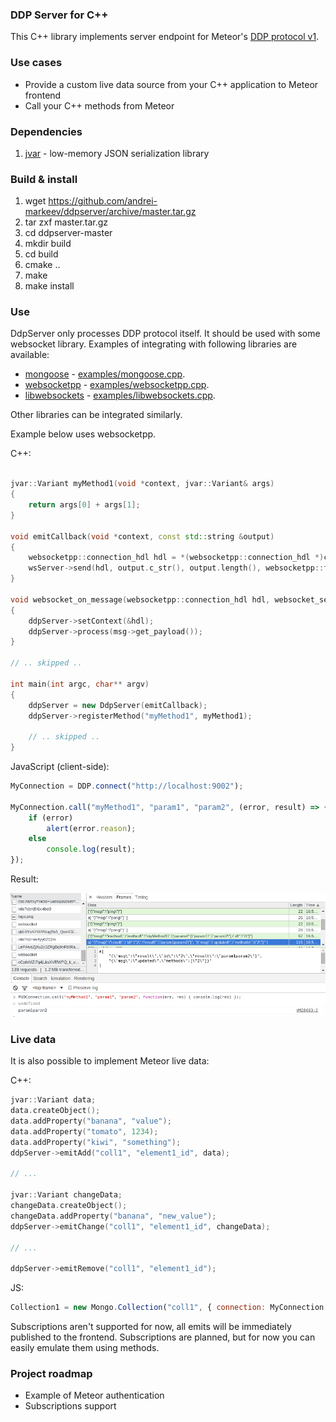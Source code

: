 ### DDP Server for C++

This C++ library implements server endpoint for Meteor's [DDP protocol v1](https://github.com/meteor/meteor/blob/devel/packages/ddp/DDP.md).

### Use cases

- Provide a custom live data source from your C++ application to Meteor frontend
- Call your C++ methods from Meteor

### Dependencies

1. [jvar](https://github.com/YasserAsmi/jvar) - low-memory JSON serialization library

### Build & install

1. wget https://github.com/andrei-markeev/ddpserver/archive/master.tar.gz
2. tar zxf master.tar.gz
3. cd ddpserver-master
4. mkdir build
5. cd build
6. cmake ..
7. make
8. make install

### Use

DdpServer only processes DDP protocol itself. It should be used with some websocket library. Examples of integrating with following libraries are available:
 - [mongoose](https://github.com/cesanta/mongoose) - [examples/mongoose.cpp](https://github.com/andrei-markeev/ddpserver/blob/master/examples/mongoose.cpp).
 - [websocketpp](https://github.com/zaphoyd/websocketpp) - [examples/websocketpp.cpp](https://github.com/andrei-markeev/ddpserver/blob/master/examples/websocketpp.cpp).
 - [libwebsockets](https://libwebsockets.org) - [examples/libwebsockets.cpp](https://github.com/andrei-markeev/ddpserver/blob/master/examples/libwebsockets.cpp).

Other libraries can be integrated similarly.

Example below uses websocketpp.

C++:

```cpp

jvar::Variant myMethod1(void *context, jvar::Variant& args)
{
	return args[0] + args[1];
}

void emitCallback(void *context, const std::string &output)
{
    websocketpp::connection_hdl hdl = *(websocketpp::connection_hdl *)context;
    wsServer->send(hdl, output.c_str(), output.length(), websocketpp::frame::opcode::text);
}

void websocket_on_message(websocketpp::connection_hdl hdl, websocket_server::message_ptr msg)
{
    ddpServer->setContext(&hdl);
    ddpServer->process(msg->get_payload());
}

// .. skipped ..

int main(int argc, char** argv)
{
	ddpServer = new DdpServer(emitCallback);
	ddpServer->registerMethod("myMethod1", myMethod1);

	// .. skipped ..
}

```

JavaScript (client-side):

```javascript
MyConnection = DDP.connect("http://localhost:9002");

MyConnection.call("myMethod1", "param1", "param2", (error, result) => {
	if (error)
		alert(error.reason);
	else
		console.log(result);
});

```

Result:

![screenshot](https://github.com/andrei-markeev/ddpserver/blob/master/examples/websocketpp.png)

### Live data

It is also possible to implement Meteor live data:

C++:

```cpp
jvar::Variant data;
data.createObject();
data.addProperty("banana", "value");
data.addProperty("tomato", 1234);
data.addProperty("kiwi", "something");
ddpServer->emitAdd("coll1", "element1_id", data);

// ...

jvar::Variant changeData;
changeData.createObject();
changeData.addProperty("banana", "new_value");
ddpServer->emitChange("coll1", "element1_id", changeData);

// ...

ddpServer->emitRemove("coll1", "element1_id");	
```

JS:

```js
Collection1 = new Mongo.Collection("coll1", { connection: MyConnection });
```

Subscriptions aren't supported for now, all emits will be immediately published
to the frontend. Subscriptions are planned, but for now you can easily emulate
them using methods.

### Project roadmap

 - Example of Meteor authentication
 - Subscriptions support

